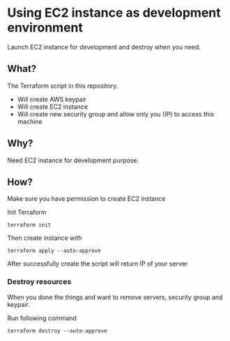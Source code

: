 # Using EC2 instance as development environment

Launch EC2 instance for development and destroy when you need.

## What?

The Terraform script in this repository.

- Will create AWS keypair
- Will create EC2 instance
- Will create new security group and allow only you (IP) to access this machine

## Why?

Need EC2 instance for development purpose.

## How?

Make sure you have permission to create EC2 instance

Init Terraform

```
terraform init
```

Then create instance with

```
terraform apply --auto-approve
```

After successfully create the script will return IP of your server

### Destroy resources

When you done the things and want to remove servers, security group and keypair.

Run following command

```
terraform destroy --auto-approve
```
